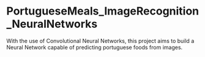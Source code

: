 # PortugueseMeals_ImageRecognition_NeuralNetworks
With the use of Convolutional Neural Networks, this project aims to build a Neural Network capable of predicting portuguese foods from images.
